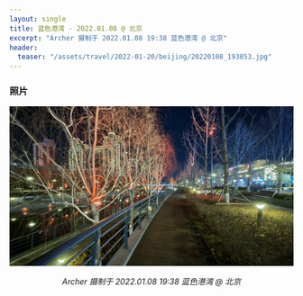 ```yaml
---
layout: single
title: 蓝色港湾 - 2022.01.08 @ 北京
excerpt: "Archer 摄制于 2022.01.08 19:38 蓝色港湾 @ 北京"
header:
  teaser: "/assets/travel/2022-01-20/beijing/20220108_193853.jpg"
---
```


### 照片

![](/assets/travel/2022-01-20/beijing/20220108_193853.jpg)

<p style="text-align: center;font-style: italic;">Archer 摄制于 2022.01.08 19:38 蓝色港湾 @ 北京</p>
